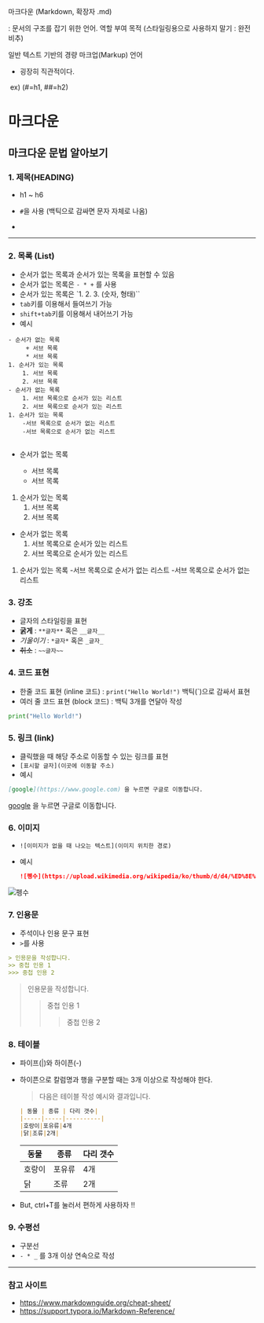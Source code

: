 마크다운 (Markdown, 확장자 .md)

: 문서의 구조를 잡기 위한 언어. 역할 부여 목적 (스타일링용으로 사용하지 말기 : 완전 비추)

일반 텍스트 기반의 경량 마크업(Markup) 언어

- 굉장히 직관적이다.

​        ex) (#=h1, ##=h2)



# 마크다운

## 마크다운 문법 알아보기

### 1. 제목(HEADING)

* h1 ~ h6

* `#`을 사용 (백틱으로 감싸면 문자 자체로 나옴) 
* 

---

### 2. 목록 (List)

* 순서가 없는 목록과 순서가 있는 목록을 표현할 수 있음
* 순서가 없는 목록은 `- * +` 를 사용
* 순서가 있는 목록은 `1. 2. 3. (숫자, 형태)``
* `tab`키를 이용해서 들여쓰기 가능
* `shift+tab`키를 이용해서 내어쓰기 가능
* 예시

```- 순서가 없는 목록
- 순서가 없는 목록
	 + 서브 목록
	 * 서브 목록
1. 순서가 있는 목록
	1. 서브 목록
	2. 서브 목록
- 순서가 없는 목록
	1. 서브 목록으로 순서가 있는 리스트
	2. 서브 목록으로 순서가 있는 리스트
1. 순서가 있는 목록
	-서브 목록으로 순서가 없는 리스트
	-서브 목록으로 순서가 없는 리스트
  
```

- 순서가 없는 목록
	 + 서브 목록
	
	 * 서브 목록
1. 순서가 있는 목록
	1. 서브 목록
	2. 서브 목록
- 순서가 없는 목록
	1. 서브 목록으로 순서가 있는 리스트
	2. 서브 목록으로 순서가 있는 리스트
1. 순서가 있는 목록
	-서브 목록으로 순서가 없는 리스트
	-서브 목록으로 순서가 없는 리스트

### 3. 강조

- 글자의 스타일링을 표현
- **굵게** : `**글자**` 혹은 `__글자__`
- *기울이기* : `*글자*` 혹은 `_글자_`
- ~~취소~~ : `~~글자~~`



### 4. 코드 표현

- 한줄 코드 표현 (inline 코드) : `print("Hello World!")` 백틱(`)으로 감싸서 표현
- 여러 줄 코드 표현 (block 코드) : 백틱 3개를 연달아 작성

``` python
print("Hello World!")
```



### 5. 링크 (link)

- 클릭했을 때 해당 주소로 이동할 수 있는 링크를 표현
- `[표시할 글자](이곳에 이동할 주소)`
- 예시

```markdown
[google](https://www.google.com) 을 누르면 구글로 이동합니다.
```

[google](https://www.google.com) 을 누르면 구글로 이동합니다.



### 6. 이미지

- `![이미지가 없을 때 나오는 텍스트](이미지 위치한 경로)`

- 예시

  ```markdown
  ![펭수](https://upload.wikimedia.org/wikipedia/ko/thumb/d/d4/%ED%8E%AD%EC%88%98.jpg/300px-%ED%8E%AD%EC%88%98.jpg)
  ```

![펭수](https://upload.wikimedia.org/wikipedia/ko/thumb/d/d4/%ED%8E%AD%EC%88%98.jpg/300px-%ED%8E%AD%EC%88%98.jpg)



### 7. 인용문

- 주석이나 인용 문구 표현
- `>`를 사용

```markdown
> 인용문을 작성합니다.
>> 중첩 인용 1
>>> 중첩 인용 2
```

> 인용문을 작성합니다.
> > 중첩 인용 1
> >
> > > 중첩 인용 2



### 8. 테이블

- 파이프(|)와 하이픈(-) 

- 하이픈으로 칼럼명과 행을 구분할 때는 3개 이상으로 작성해야 한다.

  > 다음은 테이블 작성 예시와 결과입니다.

  ```markdown
  | 동물 | 종류 | 다리 갯수|
  |-----|-----|----------|
  |호랑이|포유류|4개
  |닭|조류|2개|
  ```

  | 동물   | 종류   | 다리 갯수 |
  | ------ | ------ | --------- |
  | 호랑이 | 포유류 | 4개       |
  | 닭     | 조류   | 2개       |

- But, ctrl+T를 눌러서 편하게 사용하자 !!



### 9. 수평선

- 구분선
- `- * _` 를 3개 이상 연속으로 작성

---



### 참고 사이트

- https://www.markdownguide.org/cheat-sheet/
- https://support.typora.io/Markdown-Reference/